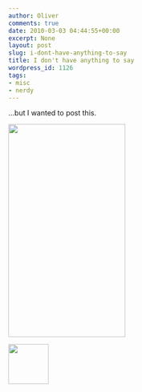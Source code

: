 ```yaml
---
author: Oliver
comments: true
date: 2010-03-03 04:44:55+00:00
excerpt: None
layout: post
slug: i-dont-have-anything-to-say
title: I don't have anything to say
wordpress_id: 1126
tags:
- misc
- nerdy
---
```


...but I wanted to post this.

<a href="https://www.owiber.com/?attachment_id=1127" rel="attachment wp-att-1127"><img src="https://www.owiber.com/wp-content/uploads/2010/03/staying_alive.png" alt="" title="staying_alive" width="233" height="425" class="alignnone size-full wp-image-1127" /></a>

<a href="https://www.owiber.com/?attachment_id=1128" rel="attachment wp-att-1128"><img src="https://www.owiber.com/wp-content/uploads/2010/03/Photo-on-2010-03-02-at-22.44-80x80.jpg" alt="" title="Photo on 2010-03-02 at 22.44" width="80" height="80" class="alignnone size-thumbnail wp-image-1128" /></a>